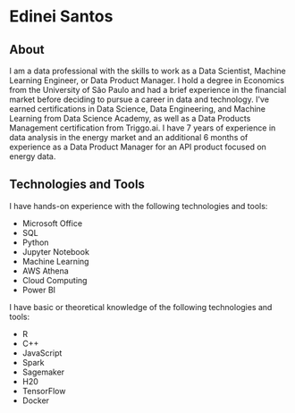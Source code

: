 # Edinei Santos

## About
I am a data professional with the skills to work as a Data Scientist, Machine Learning Engineer, or Data Product Manager. I hold a degree in Economics from the University of São Paulo and had a brief experience in the financial market before deciding to pursue a career in data and technology. I've earned certifications in Data Science, Data Engineering, and Machine Learning from Data Science Academy, as well as a Data Products Management certification from Triggo.ai. I have 7 years of experience in data analysis in the energy market and an additional 6 months of experience as a Data Product Manager for an API product focused on energy data.

## Technologies and Tools
I have hands-on experience with the following technologies and tools:
* Microsoft Office
* SQL
* Python
* Jupyter Notebook
* Machine Learning
* AWS Athena
* Cloud Computing
* Power BI

I have basic or theoretical knowledge of the following technologies and tools:
* R
* C++
* JavaScript
* Spark
* Sagemaker
* H20
* TensorFlow
* Docker
